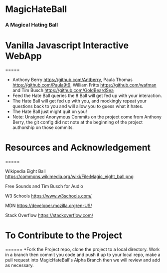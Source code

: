 # MagicHateBall
### A Magical Hating Ball

# Vanilla Javascript Interactive WebApp 
=====
* Anthony Berry <https://github.com/Antberry>, Paula Thomas <https://github.com/Paula9t9>, William Fritts <https://github.com/wafman> and Tim Busch <https://github.com/GoldBeardSea>
* Feed the Hate Ball queries the 8 Ball will get fed up with your interaction.
* The Hate Ball will get fed up with you, and mockingly repeat your questions back to you and will allow you to guess what it hates. 
* The Hate Ball just might quit on you!
* Note: Unsigned Anonymous Commits on the project come from Anthony Berry, the git config did not note at the beginning of the project authorship on those commits. 



# Resources and Acknowledgement 
=====

Wikipedia Eight Ball <https://commons.wikimedia.org/wiki/File:Magic_eight_ball.png>

Free Sounds and Tim Busch for Audio

W3 Schools <https://www.w3schools.com/>

MDN <https://developer.mozilla.org/en-US/>

Stack Overflow <https://stackoverflow.com/>

# To Contribute to the Project 
======
*Fork the Project repo, clone the project to a local directory. Work in a branch then commit you code and push it up to your local repo, make a pull request into MagicHateBall's Alpha Branch then we will review and add as necessary. 

